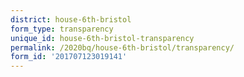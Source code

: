 ```yaml
---
district: house-6th-bristol
form_type: transparency
unique_id: house-6th-bristol-transparency
permalink: /2020bq/house-6th-bristol/transparency/
form_id: '201707123019141'
---
```

